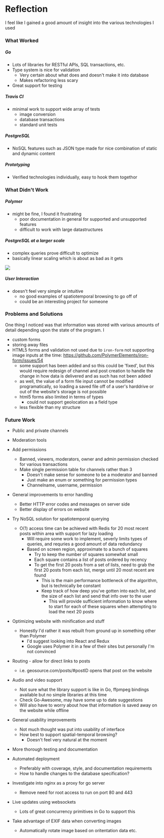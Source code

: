 # Reflection

I feel like I gained a good amount of insight into the various technologies I used

### What Worked

##### Go
- Lots of libraries for RESTful APIs, SQL transactions, etc.
- Type system is nice for validation
	- Very certain about what does and doesn't make it into database
	- Makes refactoring less scary
- Great support for testing

##### Travis CI
- minimal work to support wide array of tests
	- image conversion
	- database transactions
	- standard unit tests

##### PostgreSQL
- NoSQL features such as JSON type made for nice combination of static and dynamic content


##### Prototyping
- Verified technologies individually, easy to hook them togethor


### What Didn't Work

##### Polymer
- might be fine, I found it frustrating
	- poor documentation in general for supported and unsupported features
	- difficult to work with large datastructures

##### PostgreSQL at a larger scale
- complex queries prove difficult to optimize
- basically linear scaling which is about as bad as it gets

![](https://joshheinrichs.github.io/geosource/database-benchmark.png)

##### User Interaction
- doesn't feel very simple or intuitive
	- no good examples of spatiotemporal browsing to go off of
	- could be an interesting project for someone

### Problems and Solutions

One thing I noticed was that information was stored with various amounts of detail depending upon the state of the program. I 

- custom forms
- storing away files
- HTML5 forms and validation not used due to `iron-form` not supporting image inputs at the time: https://github.com/PolymerElements/iron-form/issues/54
	- some support has been added and so this could be 'fixed', but this would require redesign of channel and post creation to handle the change in how data is delivered and as such has not been added
	- as well, the value of a form file input cannot be modified programatically, so loading a saved file off of a user's harddrive or out of the website's storage is not possible
	- html5 forms also limited in terms of types
		- could not support geolocation as a field type
	- less flexible than my structure

### Future Work

- Public and private channels
- Moderation tools
- Add permissions
	- Banned, viewers, moderators, owner and admin permission checked for various transactions
	- Make single permission table for channels rather than 3
		- Doesn't make sense for someone to be a moderator and banned
		- Just make an enum or something for permission types
		- Channelname, username, permission
- General improvements to error handling
	- Better HTTP error codes and messages on server side
	- Better display of errors on website
- Try NoSQL solution for spatiotemporal querying 
	- O(1) access time can be achieved with Redis for 20 most recent posts within area with support for lazy loading
		- Will require some work to implement, severly limits types of queries, and requries a good amount of data redundancy
		- Based on screen region, approximate to a bunch of squares
			- Try to keep the number of squares somewhat small
			- Each square contains a list of posts ordered by recency
			- To get the first 20 posts from a set of lists, need to grab the first 20 posts from each list, merge until 20 most recent are found
				- This is the main performance bottleneck of the algorithm, but is technically be constant
				- Keep track of how deep you've gotten into each list, and the size of each list and send that info over to the user
					- This will provide sufficient information to know where to start for each of these squares when attempting to load the next 20 posts
- Optimizing website with minification and stuff
	- Honestly I'd rather it was rebuilt from ground up in something other than Polymer
		- I'd suggest looking into React and Redux 
		- Google uses Polymer it in a few of their sites but personally I'm not convinced
- Routing - allow for direct links to posts
	- i.e. geosource.com/posts/#postID opens that post on the website

- Audio and video support
	- Not sure what the library support is like in Go, ffpmpeg bindings available but no simple libraries at this time
	- Check Go-Awesome, may have some up to date suggestions
	- Will also have to worry about how that information is saved away on the website while offline

- General usability improvements
	- Not much thought was put into usability of interface
	- How best to support spatial-temporal browsing?
		- Doesn't feel very natural at the moment

- More thorough testing and documentation
- Automated deployment
	- Preferably with coverage, style, and documentation requirements
	- How to handle changes to the database specification?
- Investigate into nginx as a proxy for go server
	- Remove need for root access to run on port 80 and 443

- Live updates using websockets
	- Lots of great concurrency primitives in Go to support this

- Take advantage of EXIF data when converting images
	- Automatically rotate image based on oritentation data etc.
